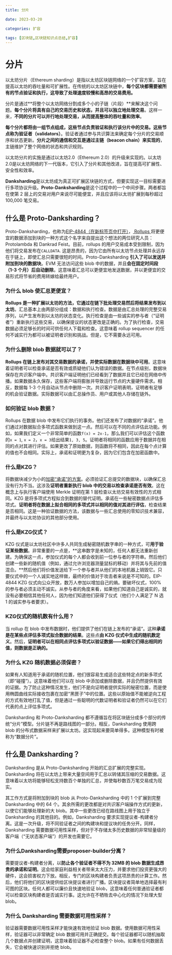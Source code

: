 ```yaml
---
title: 分片

date: 2023-03-20	

categories: 扩容	

tags: [区块链,区块链知识点总结,扩容]
---	
```


# 分片

以太坊分片（Ethereum sharding）是指以太坊区块链网络的一个扩容方案，旨在提高以太坊的吞吐量和可扩展性。在传统的以太坊区块链中，**每个区块都需要被所有的节点验证和执行，这导致了处理速度较慢和高昂的交易费用。**

分片是通过**将整个以太坊网络分割成多个小的子链（片段）**来解决这个问题。**每个分片将具有自己的交易历史和状态，并且可以独立地处理交易**。这样一来，**不同的分片可以并行地处理交易，从而提高整体的吞吐量和效率**。

**每个分片都将由一组节点组成，这些节点负责验证和执行该分片中的交易。这些节点称为验证者（validators）**。验证者通过参与共识算法来确定每个分片的交易顺序和状态更新。**分片之间的通信和交互是通过主链（beacon chain）来实现的**，主链维护了整个网络的状态和共识规则。

以太坊分片的实施是通过以太坊2.0（Ethereum 2.0）的升级来实现的。以太坊2.0是以太坊网络的下一代版本，它引入了分片和其他改进，旨在提高可扩展性、安全性和效率。

**Danksharding**是以太坊成为真正可扩展区块链的方式，但要实现这一目标需要进行多项协议升级。**Proto-Danksharding**是这个过程中的一个中间步骤。两者都旨在使第 2 层上的交易对用户来说尽可能便宜，并且应该将以太坊扩展到每秒超过 100,000 笔交易。

## 什么是 Proto-Danksharding？

Proto-Danksharding，也称为[EIP-4844（在新标签页中打开）](https://eips.ethereum.org/EIPS/eip-4844)，[ Rollups ](https://ethereum.org/zh/layer2/#rollups)将更便宜的数据添加到块的一种方式这个名字来自提出这个想法的两位研究人员：Protolambda 和 Dankrad Feist。目前，rollups 的用户交易成本受到限制，因为他们将交易发布在`CALLDATA`. 这是昂贵的，因为它由所有以太坊节点处理并永远存在于链上，即使汇总只需要很短的时间。Proto-Danksharding **引入了可以发送并附加到块的数据块**。EVM 无法访问这些 blob 中的数据，并且**会在固定时间段（1-3 个月）后自动删除**。这意味着汇总可以更便宜地发送数据，并以更便宜的交易形式将节省的费用转嫁给最终用户。

### 为什么 blob 使汇总更便宜？

**Rollups 是一种扩展以太坊的方法，它通过在链下批处理交易然后将结果发布到以太坊**。汇总基本上由两部分组成：数据和执行检查。数据是由汇总处理的完整交易序列，以产生发布到以太坊的状态变化。执行检查是由一些诚实的参与者（“证明者”）重新执行这些交易，以确保提议的状态更改是正确的。为了执行检查，交易数据必须足够长的时间可供任何人下载和检查。这意味着 rollup sequencer 的任何不诚实行为都可以被证明者识别和挑战。但是，它不需要永远可用。

### 为什么删除 blob 数据就可以了？

**Rollups 在链上发布对其交易数据的承诺，并使实际数据在数据块中可用**。这意味着证明者可以检查承诺是否有效或质疑他们认为错误的数据。在节点级别，数据块保存在共识客户端中。共识客户端证明他们已经看到了数据并且它已经在网络中传播。如果数据永久保存，这些客户端将膨胀并导致运行节点的大量硬件需求。相反，数据每 1-3 个月自动从节点中删除一次。共识客户证明表明，证明者有足够的机会验证数据。实际数据可以由汇总操作员、用户或其他人存储在链外。

### 如何验证 blob 数据？

Rollups 在数据 blob 中发布它们执行的事务。他们还发布了对数据的“承诺”。他们通过对数据拟合多项式函数来做到这一点。然后可以在不同的点评估此功能。例如，如果我们定义一个非常简单的函数`f(x) = 2x-1`，那么我们可以评估这个函数的`x = 1`, `x = 2`，`x = 3`给出结果`1, 3, 5`。证明者将相同的函数应用于数据并在相同的点对其进行评估。如果更改了原始数据，则函数将不相同，因此在每个点计算的值也不会相同。实际上，承诺和证明更为复杂，因为它们包含在加密函数中。

### 什么是KZG？

将数据块减少为小的[加密“承诺”的方案](https://dankradfeist.de/ethereum/2020/06/16/kate-polynomial-commitments.html)。必须验证汇总提交的数据块，以确保汇总没有行为不当。这涉及**证明者重新执行 blob 中的交易以检查承诺是否有效**。这在概念上与执行客户端使用 Merkle 证明在第 1 层检查以太坊交易有效性的方式相同。KZG 是将多项式方程拟合到数据的替代证明。承诺在一些秘密数据点评估多项式。**证明者将在数据上拟合相同的多项式并以相同的值对其进行评估**，检查结果是否相同。这是一种验证数据的方法，该数据与一些汇总使用的零知识技术兼容，并最终与以太坊协议的其他部分使用。

### 什么是KZG仪式？

KZG 仪式是以太坊社区中许多人共同生成秘密随机数字串的一种方式，可**用于验证某些数据**。非常重要的一点是，**这串数字是未知的，任何人都无法重新创建。为确保这一点，参加仪式的每个人都会收到前一位参与者的字符串。然后他们创建一些新的随机值（例如，通过允许浏览器测量鼠标的移动）并将其与先前的值混合。**然后他们将价值发送给下一个参与者并从他们的本地机器上销毁它。只要仪式中的一个人诚实地这样做，最终的价值对于攻击者来说是不可知的。EIP-4844 KZG 仪式向公众开放，数万人参加以增加自己的熵。要破坏仪式，100% 的参与者必须主动不诚实。从参与者的角度来看，如果他们知道自己是诚实的，就没有必要相信其他任何人，因为他们知道他们获得了仪式（他们个人满足了 N 选 1 的诚实参与者要求）。

### KZG仪式的随机数有什么用？

当 rollup 在 blob 中发布数据时，他们提供了他们在链上发布的“承诺”。这种**承诺是在某些点评估多项式拟合数据的结果**。这些点**由 KZG 仪式中生成的随机数定义**。然后，**证明者可以在相同点评估多项式以验证数据——如果它们得出相同的值，则数据是正确的。**

### 为什么 KZG 随机数据必须保密？

如果有人知道用于承诺的随机位置，他们很容易生成适合这些特定点的新多项式（即“碰撞”）。这意味着他们可以在 blob 中添加或删除数据，并且仍然提供有效的证据。为了防止这种情况发生，他们不是向证明者提供实际的秘密位置，而是使用椭圆曲线实际接收包裹在加密“黑匣子”中的位置。这些以原始值不能被逆向工程的方式有效地打乱了值，但是通过一些聪明的代数证明者和验证者仍然可以在它们代表的点上评估多项式。

Danksharding 和 Proto-Danksharding 都不遵循旨在将区块链分成多个部分的传统“分片”模型。分片链不再是路线图的一部分。相反，Danksharding 使用跨 blob 的分布式数据采样来扩展以太坊。这实现起来要简单得多。这种模型有时被称为“数据分片”。

## 什么是 Danksharding？

Danksharding 是从 Proto-Danksharding 开始的汇总扩展的完整实现。Danksharding 将在以太坊上带来大量空间用于汇总以转储其压缩的交易数据。这意味着以太坊将能够轻松支持数百个单独的汇总，并使每秒数百万笔交易成为现实。

其工作方式是将附加到块的 blob 从 Proto-Danksharding 中的 1 个扩展到完整 Danksharding 中的 64 个。其余所需的更改都是对共识客户端操作方式的更新，以使它们能够处理新的大 blob。其中一些更改已经在路线图上用于独立于 Danksharding 的其他目的。例如，Danksharding 要求实现提议者-构建者分离。这是一次升级，将不同验证者之间的构建块和提议块的任务分开。同样，Danksharding 需要数据可用性采样，但对于不存储太多历史数据的非常轻量级的客户端（“无状态客户端”）的开发也需要它。

### 为什么Danksharding需要proposer-builder分离？

需要提议者-构建者分离，以**防止各个验证者不得不为 32MB 的 blob 数据生成昂贵的承诺和证明**。这会给家庭利益相关者带来太大压力，并要求他们投资更强大的硬件，这会损害权力下放。相反，专门的区块构建者负责这项昂贵的计算工作。然后，他们将他们的区块提供给区块提议者进行广播。区块提议者简单地选择最有利可图的区块。任何人都可以廉价且快速地验证 blob，这意味着任何普通验证者都可以检查区块构建者是否诚实行事。这允许在不牺牲去中心化的情况下处理大型 blob。

### 为什么 Danksharding 需要数据可用性采样？

验证器需要数据可用性采样才能快速有效地验证 blob 数据。使用数据可用性采样，验证器可以非常确定 blob 数据可用并正确提交。每个验证器都可以随机抽取几个数据点并创建证明，这意味着验证器不必检查整个 blob。如果有任何数据丢失，它会被快速识别并拒绝 blob。